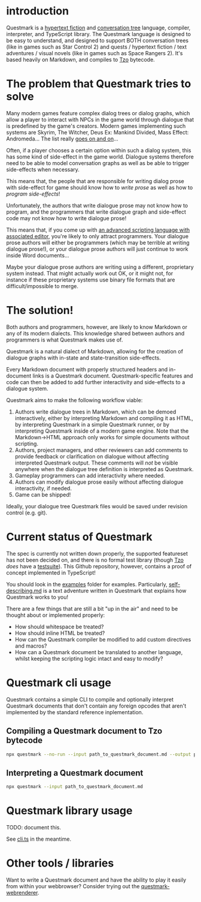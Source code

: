 # introduction

Questmark is a [hypertext fiction](https://en.wikipedia.org/wiki/Hypertext_fiction) and [conversation tree](https://en.wikipedia.org/wiki/Dialogue_tree) language, compiler, interpreter, and TypeScript library. The Questmark language is designed to be easy to understand, and designed to support BOTH conversation trees (like in games such as Star Control 2) and quests / hypertext fiction / text adventures / visual novels (like in games such as Space Rangers 2). It's based heavily on Markdown, and compiles to [Tzo](https://github.com/jorisvddonk/tzo) bytecode.

# The problem that Questmark tries to solve

Many modern games feature complex dialog trees or dialog graphs, which allow a player to interact with NPCs in the game world through dialogue that is predefined by the game's creators. Modern games implementing such systems are Skyrim, The Witcher, Deus Ex: Mankind Divided, Mass Effect: Andromeda... The list really [goes on and on](https://www.giantbomb.com/dialogue-trees/3015-77/)...

Often, if a player chooses a certain option within such a dialog system, this has some kind of side-effect in the game world. Dialogue systems therefore need to be able to model conversation graphs as well as be able to trigger side-effects when necessary.

This means that, the people that are responsible for writing dialog prose with side-effect for game should know how to *write prose* as well as how to *program side-effects*!

Unfortunately, the authors that write dialogue prose may not know how to program, and the programmers that write dialogue graph and side-effect code may not know how to write dialogue prose!

This means that, if you come up with [an advanced scripting language with associated editor](https://github.com/jorisvddonk/p6014-dialogue-scripting-tool), you're likely to only attract programmers. Your dialogue prose authors will either be programmers (which may be terrible at writing dialogue prose!), or your dialogue prose authors will just continue to work inside Word documents...

Maybe your dialogue prose authors are writing using a different, proprietary system instead. That might actually work out OK, or it might not, for instance if these proprietary systems use binary file formats that are difficult/impossible to merge.

# The solution!

Both authors and programmers, however, are likely to know Markdown or any of its modern dialects. This knowledge shared between authors and programmers is what Questmark makes use of.

Questmark is a natural dialect of Markdown, allowing for the creation of dialogue graphs with in-state and state-transition side-effects.

Every Markdown document with properly structured headers and in-document links is a Questmark document. Questmark-specific features and code can then be added to add further interactivity and side-effects to a dialogue system.

Questmark aims to make the following workflow viable:

1. Authors write dialogue trees in Markdown, which can be demoed interactively, either by interpreting Markdown and compiling it as HTML, by interpreting Questmark in a simple Questmark runner, or by interpreting Questmark inside of a modern game engine. Note that the Markdown->HTML approach only works for simple documents without scripting.
2. Authors, project managers, and other reviewers can add comments to provide feedback or clarification on dialogue without affecting interpreted Questmark output. These comments will *not* be visible anywhere when the dialogue tree definition is interpreted as Questmark.
3. Gameplay programmers can add interactivity where needed.
4. Authors can modify dialogue prose easily without affecting dialogue interactivity, if needed.
5. Game can be shipped!

Ideally, your dialogue tree Questmark files would be saved under revision control (e.g. git).

# Current status of Questmark

The spec is currently not written down properly, the supported featureset has not been decided on, and there is no formal test library (though [Tzo](https://github.com/jorisvddonk/tzo) *does* have a [testsuite](https://github.com/jorisvddonk/tzo/tree/master/src/tests)). This Github repository, however, contains a proof of concept implemented in TypeScript!

You should look in the [examples](https://github.com/jorisvddonk/questmark/blob/master/examples) folder for examples. Particularly, [self-describing.md](https://github.com/jorisvddonk/questmark/blob/master/examples/self-describing.md) is a text adventure written in Questmark that explains how Questmark works to you!

There are a few things that are still a bit "up in the air" and need to be thought about or implemented properly:

* How should whitespace be treated?
* How should inline HTML be treated?
* How can the Questmark compiler be modified to add custom directives and macros?
* How can a Questmark document be translated to another language, whilst keeping the scripting logic intact and easy to modify?

# Questmark cli usage

Questmark contains a simple CLI to compile and optionally interpret Questmark documents that don't contain any foreign opcodes that aren't implemented by the standard reference inplementation.

## Compiling a Questmark document to Tzo bytecode

```bash
npx questmark --no-run --input path_to_questmark_document.md --output path_to_output.json
```

## Interpreting a Questmark document

```bash
npx questmark --input path_to_questmark_document.md
```

# Questmark library usage

TODO: document this.

See [cli.ts](https://github.com/jorisvddonk/questmark/blob/master/src/cli.ts) in the meantime.

# Other tools / libraries

Want to write a Questmark document and have the ability to play it easily from within your webbrowser? Consider trying out the [questmark-webrenderer](https://github.com/jorisvddonk/questmark-webrenderer).

